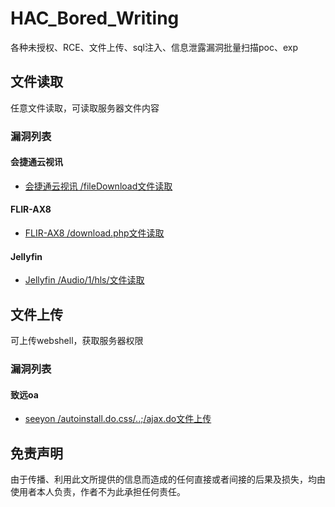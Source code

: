# HAC_Bored_Writing

各种未授权、RCE、文件上传、sql注入、信息泄露漏洞批量扫描poc、exp


## 文件读取

任意文件读取，可读取服务器文件内容

### 漏洞列表

#### 会捷通云视讯

- [会捷通云视讯 /fileDownload文件读取](./FileRead/会捷通云视讯任意文件读取)

#### FLIR-AX8

- [FLIR-AX8 /download.php文件读取](./FileRead/FLIR-AX8_fileread)

#### Jellyfin

- [Jellyfin /Audio/1/hls/文件读取](./FileRead/CVE-2021-21402Jellyfin任意文件读)

## 文件上传

可上传webshell，获取服务器权限

### 漏洞列表

#### 致远oa

- [seeyon /autoinstall.do.css/..;/ajax.do文件上传](./Fileupload/seeyon-oa-exp)


## 免责声明

由于传播、利用此文所提供的信息而造成的任何直接或者间接的后果及损失，均由使用者本人负责，作者不为此承担任何责任。



